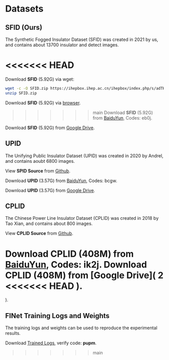 
# Datasets

## SFID (Ours)

The Synthetic Fogged Insulator Dataset (SFID) was created in 2021 by us, and contains about 13700 insulator and detect images.

<<<<<<< HEAD
=======
Download **SFID** (5.92G) via wget:

```bash
wget -c -O SFID.zip https://ihepbox.ihep.ac.cn/ihepbox/index.php/s/adTHe1UPu0Vc7vI/download
unzip SFID.zip
```

Download **SFID** (5.92G) via [browser](https://ihepbox.ihep.ac.cn/ihepbox/index.php/s/adTHe1UPu0Vc7vI/download).


>>>>>>> main
Download **SFID** (5.92G) from [BaiduYun](
https://pan.baidu.com/s/1ezl8S7Pf32b9fcylWYmzFQ),
Codes: eb0j.

Download **SFID** (5.92G) from [Google Drive](
d).

## UPID
The Unifying Public Insulator Dataset (UPID) was created in 2020 by Andrel, 
and contains aoubt 6800 images. 

View **SPID Source** from [Github](https://github.com/heitorcfelix/public-insulator-datasets).

Download **UPID** (3.57G) from [BaiduYun](https://pan.baidu.com/s/1pvk0tCbyJiP5hjakrTTI4Q), Codes: bcgw.

Download **UPID** (3.57G) from [Google Drive](
s
).

## CPLID
The Chinese Power Line Insulator Dataset (CPLID) was created in 2018 by Tao Xian, 
and contains about 800 images. 

View **CPLID Source** from [Github](https://github.com/InsulatorData/InsulatorDataSet).

Download **CPLID** (408M) from [BaiduYun](https://pan.baidu.com/s/1BQnZSCTPGQsEOKOe1Z4sXA), Codes: ik2j.
Download **CPLID** (408M) from [Google Drive](
2
<<<<<<< HEAD
).
=======
).

## FINet Training Logs and Weights
The training logs and weights can be used to reproduce the experimental results.

Download [Trained Logs](https://pan.baidu.com/s/129ZTtU-0Hq6fVRv2q7LkEA), verify code: **pupm**.
>>>>>>> main
